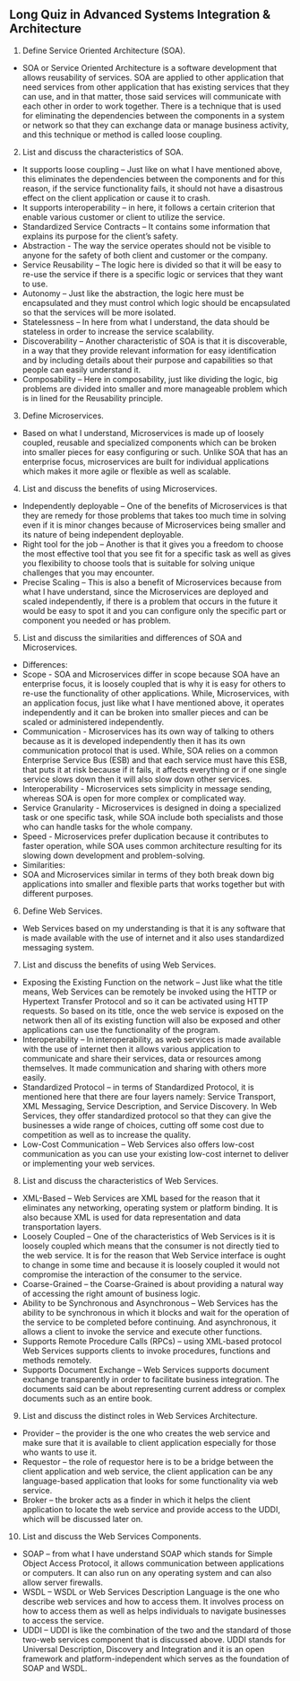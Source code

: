 ## Long Quiz in Advanced Systems Integration & Architecture
1.	Define Service Oriented Architecture (SOA).
-	SOA or Service Oriented Architecture is a software development that allows reusability of services. SOA are applied to other application that need services from other application that has existing services that they can use, and in that matter, those said services will communicate with each other in order to work together. There is a technique that is used for eliminating the dependencies between the components in a system or network so that they can exchange data or manage business activity, and this technique or method is called loose coupling.
2.	List and discuss the characteristics of SOA.
-	It supports loose coupling – Just like on what I have mentioned above, this eliminates the dependencies between the components and for this reason, if the service functionality fails, it should not have a disastrous effect on the client application or cause it to crash.
-	It supports interoperability – in here, it follows a certain criterion that enable various customer or client to utilize the service.
-	Standardized Service Contracts – It contains some information that explains its purpose for the client’s safety. 
-	Abstraction - The way the service operates should not be visible to anyone for the safety of both client and customer or the company. 
-	Service Reusability – The logic here is divided so that it will be easy to re-use the service if there is a specific logic or services that they want to use.
-	Autonomy – Just like the abstraction, the logic here must be encapsulated and they must control which logic should be encapsulated so that the services will be more isolated.
-	Statelessness – In here from what I understand, the data should be stateless in order to increase the service scalability.
-	Discoverability – Another characteristic of SOA is that it is discoverable, in a way that they provide relevant information for easy identification and by including details about their purpose and capabilities so that people can easily understand it.
-	Composability – Here in composability, just like dividing the logic, big problems are divided into smaller and more manageable problem which is in lined for the Reusability principle.
3.	Define Microservices.
-	Based on what I understand, Microservices is made up of loosely coupled, reusable and specialized components which can be broken into smaller pieces for easy configuring or such. Unlike SOA that has an enterprise focus, microservices are built for individual applications which makes it more agile or flexible as well as scalable.
4.	List and discuss the benefits of using Microservices.
-	Independently deployable – One of the benefits of Microservices is that they are remedy for those problems that takes too much time in solving even if it is minor changes because of Microservices being smaller and its nature of being independent deployable.
-	Right tool for the job – Another is that it gives you a freedom to choose the most effective tool that you see fit for a specific task as well as gives you flexibility to choose tools that is suitable for solving unique challenges that you may encounter.
-	Precise Scaling – This is also a benefit of Microservices because from what I have understand, since the Microservices are deployed and scaled independently, if there is a problem that occurs in the future it would be easy to spot it and you can configure only the specific part or component you needed or has problem.
5.	List and discuss the similarities and differences of SOA and Microservices.
-	Differences:
-	Scope - SOA and Microservices differ in scope because SOA have an enterprise focus, it is loosely coupled that is why it is easy for others to re-use the functionality of other applications. While, Microservices, with an application focus, just like what I have mentioned above, it operates independently and it can be broken into smaller pieces and can be scaled or administered independently.
-	Communication - Microservices has its own way of talking to others because as it is developed independently then it has its own communication protocol that is used. While, SOA relies on a common Enterprise Service Bus (ESB) and that each service must have this ESB, that puts it at risk because if it fails, it affects everything or if one single service slows down then it will also slow down other services. 
-	Interoperability - Microservices sets simplicity in message sending, whereas SOA is open for more complex or complicated way. 
-	Service Granularity - Microservices is designed in doing a specialized task or one specific task, while SOA include both specialists and those who can handle tasks for the whole company. 
-	Speed - Microservices prefer duplication because it contributes to faster operation, while SOA uses common architecture resulting for its slowing down development and problem-solving.
-	Similarities:
-	SOA and Microservices similar in terms of they both break down big applications into smaller and flexible parts that works together but with different purposes. 
6.	Define Web Services.
-	Web Services based on my understanding is that it is any software that is made available with the use of internet and it also uses standardized messaging system. 
7.	List and discuss the benefits of using Web Services.
-	Exposing the Existing Function on the network – Just like what the title means, Web Services can be remotely be invoked using the HTTP or Hypertext Transfer Protocol and so it can be activated using HTTP requests. So based on its title, once the web service is exposed on the network then all of its existing function will also be exposed and other applications can use the functionality of the program.
-	Interoperability – In interoperability, as web services is made available with the use of internet then it allows various application to communicate and share their services, data or resources among themselves. It made communication and sharing with others more easily.
-	Standardized Protocol – in terms of Standardized Protocol, it is mentioned here that there are four layers namely: Service Transport, XML Messaging, Service Description, and Service Discovery. In Web Services, they offer standardized protocol so that they can give the businesses a wide range of choices, cutting off some cost due to competition as well as to increase the quality. 
-	Low-Cost Communication – Web Services also offers low-cost communication as you can use your existing low-cost internet to deliver or implementing your web services. 
8.	List and discuss the characteristics of Web Services.
-	XML-Based – Web Services are XML based for the reason that it eliminates any networking, operating system or platform binding. It is also because XML is used for data representation and data transportation layers.
-	Loosely Coupled – One of the characteristics of Web Services is it is loosely coupled which means that the consumer is not directly tied to the web service. It is for the reason that Web Service interface is ought to change in some time and because it is loosely coupled it would not compromise the interaction of the consumer to the service. 
-	Coarse-Grained – the Coarse-Grained is about providing a natural way of accessing the right amount of business logic. 
-	Ability to be Synchronous and Asynchronous – Web Services has the ability to be synchronous in which it blocks and wait for the operation of the service to be completed before continuing. And asynchronous, it allows a client to invoke the service and execute other functions. 
-	Supports Remote Procedure Calls (RPCs) – using XML-based protocol Web Services supports clients to invoke procedures, functions and methods remotely. 
-	Supports Document Exchange – Web Services supports document exchange transparently in order to facilitate business integration. The documents said can be about representing current address or complex documents such as an entire book.
9.	List and discuss the distinct roles in Web Services Architecture.
-	Provider – the provider is the one who creates the web service and make sure that it is available to client application especially for those who wants to use it. 
-	Requestor – the role of requestor here is to be a bridge between the client application and web service, the client application can be any language-based application that looks for some functionality via web service. 
-	Broker – the broker acts as a finder in which it helps the client application to locate the web service and provide access to the UDDI, which will be discussed later on.
10.	List and discuss the Web Services Components. 
-	SOAP – from what I have understand SOAP which stands for Simple Object Access Protocol, it allows communication between applications or computers. It can also run on any operating system and can also allow server firewalls.
-	WSDL – WSDL or Web Services Description Language is the one who describe web services and how to access them. It involves process on how to access them as well as helps individuals to navigate businesses to access the service.
-	UDDI – UDDI is like the combination of the two and the standard of those two-web services component that is discussed above. UDDI stands for Universal Description, Discovery and Integration and it is an open framework and platform-independent which serves as the foundation of SOAP and WSDL.
